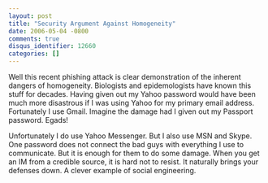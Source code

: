 ```yaml
---
layout: post
title: "Security Argument Against Homogeneity"
date: 2006-05-04 -0800
comments: true
disqus_identifier: 12660
categories: []
---
```

Well this recent phishing attack is clear demonstration of the inherent
dangers of homogeneity. Biologists and epidemologists have known this
stuff for decades. Having given out my Yahoo password would have been
much more disastrous if I was using Yahoo for my primary email address.
Fortunately I use Gmail. Imagine the damage had I given out my Passport
password. Egads!

Unfortunately I do use Yahoo Messenger. But I also use MSN and Skype.
One password does not connect the bad guys with everything I use to
communicate. But it is enough for them to do some damage. When you get
an IM from a credible source, it is hard not to resist. It naturally
brings your defenses down. A clever example of social engineering.

